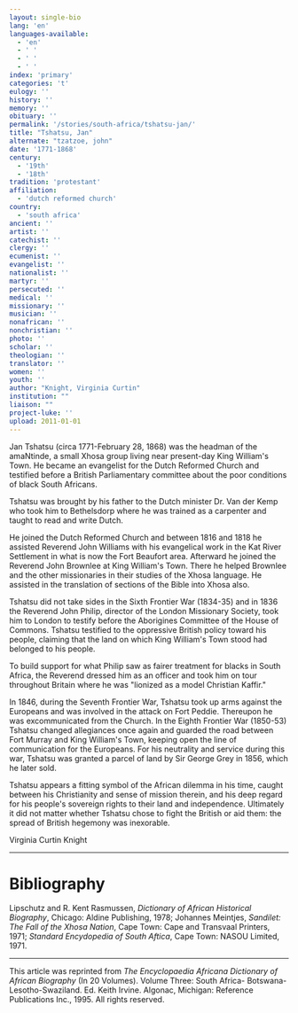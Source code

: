 ```yaml
---
layout: single-bio
lang: 'en'
languages-available:
  - 'en'
  - ' '
  - ' '
  - ' '
index: 'primary'
categories: 't'
eulogy: ''
history: ''
memory: ''
obituary: ''
permalink: '/stories/south-africa/tshatsu-jan/'
title: "Tshatsu, Jan"
alternate: "tzatzoe, john"
date: '1771-1868'
century:
  - '19th'
  - '18th'
tradition: 'protestant'
affiliation:
  - 'dutch reformed church'
country:
  - 'south africa'
ancient: ''
artist: ''
catechist: ''
clergy: ''
ecumenist: ''
evangelist: ''
nationalist: ''
martyr: ''
persecuted: ''
medical: ''
missionary: ''
musician: ''
nonafrican: ''
nonchristian: ''
photo: ''
scholar: ''
theologian: ''
translator: ''
women: ''
youth: ''
author: "Knight, Virginia Curtin"
institution: ""
liaison: ""
project-luke: ''
upload: 2011-01-01
---
```




Jan Tshatsu (circa 1771-February 28, 1868) was the headman of the amaNtinde, a small Xhosa group living near present-day King William's Town. He became an evangelist for the Dutch Reformed Church and testified before a British Parliamentary committee about the poor conditions of black South Africans.

Tshatsu was brought by his father to the Dutch minister Dr. Van der Kemp who took him to Bethelsdorp where he was trained as a carpenter and taught to read and write Dutch.

He joined the Dutch Reformed Church and between 1816 and 1818 he assisted Reverend John Williams with his evangelical work in the Kat River Settlement in what is now the Fort Beaufort area. Afterward he joined the Reverend John Brownlee at King William's Town. There he helped Brownlee and the other missionaries in their studies of the Xhosa language. He assisted in the translation of sections of the Bible into Xhosa also.

Tshatsu did not take sides in the Sixth Frontier War (1834-35) and in 1836 the Reverend John Philip, director of the London Missionary Society, took him to London to testify before the Aborigines Committee of the House of Commons. Tshatsu testified to the oppressive British policy toward his people, claiming that the land on which King William's Town stood had belonged to his people.

To build support for what Philip saw as fairer treatment for blacks in South Africa, the Reverend dressed him as an officer and took him on tour throughout Britain where he was "lionized as a model Christian Kaffir."

In 1846, during the Seventh Frontier War, Tshatsu took up arms against the Europeans and was involved in the attack on Fort Peddie. Thereupon he was excommunicated from the Church.
In the Eighth Frontier War (1850-53) Tshatsu changed allegiances once again and guarded the road between Fort Murray and King William's Town, keeping open the line of communication for the Europeans. For his neutrality and service during this war, Tshatsu was granted a parcel of land by Sir George Grey in 1856, which he later sold.

Tshatsu appears a fitting symbol of the African dilemma in his time, caught between his Christianity and sense of mission therein, and his deep regard for his people's sovereign rights to their land and independence. Ultimately it did not matter whether Tshatsu chose to fight the British or aid them: the spread of British hegemony was inexorable.

Virginia Curtin Knight

---

# Bibliography

Lipschutz and R. Kent Rasmussen, *Dictionary of African Historical Biography*, Chicago: Aldine Publishing, 1978; Johannes Meintjes, *Sandilet: The Fall of the Xhosa Nation*, Cape Town: Cape and Transvaal Printers, 1971; *Standard Encydopedia of South Aftica*, Cape Town: NASOU Limited, 1971.

---

This article was reprinted from *The Encyclopaedia Africana Dictionary of African Biography* (In 20 Volumes). Volume Three: South Africa- Botswana-Lesotho-Swaziland. Ed. Keith Irvine. Algonac, Michigan: Reference Publications Inc., 1995.  All rights reserved.